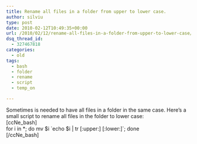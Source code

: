 ```yaml
---
title: Rename all files in a folder from upper to lower case.
author: silviu
type: post
date: 2010-02-12T10:49:35+00:00
url: /2010/02/12/rename-all-files-in-a-folder-from-upper-to-lower-case/
dsq_thread_id:
  - 327467818
categories:
  - old
tags:
  - bash
  - folder
  - rename
  - script
  - temp_on

---
```

Sometimes is needed to have all files in a folder in the same case. Here&#8217;s a small script to rename all files in the folder to lower case:  
[ccNe_bash]  
for i in *; do mv $i \`echo $i | tr \[:upper:\] \[:lower:\]\`; done  
[/ccNe_bash]